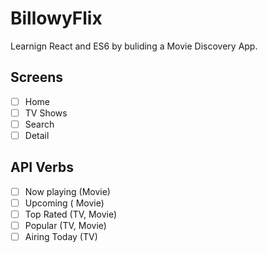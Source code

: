 # BillowyFlix

Learnign React and ES6 by buliding a Movie Discovery App.

## Screens

- [ ] Home
- [ ] TV Shows
- [ ] Search
- [ ] Detail

## API Verbs

- [ ] Now playing (Movie)
- [ ] Upcoming ( Movie)
- [ ] Top Rated (TV, Movie)
- [ ] Popular (TV, Movie)
- [ ] Airing Today (TV)